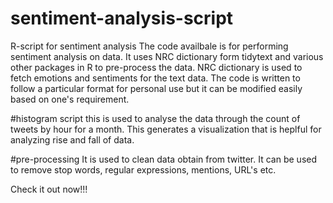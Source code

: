 # sentiment-analysis-script
R-script for sentiment analysis
The code availbale is for performing sentiment analysis on data. It uses NRC dictionary form tidytext and various other 
packages in R to pre-process the data. NRC dictionary is used to fetch emotions and sentiments for the text data. 
The code is written to follow a particular format for personal use but it can be modified easily based on one's requirement. 

#histogram script
this is used to analyse the data through the count of tweets by hour for a month. This generates a visualization that is 
heplful for analyzing rise and fall of data.

#pre-processing
It is used to clean data obtain from twitter. It can be used to remove stop words, regular expressions, mentions, URL's etc.


Check it out now!!!
